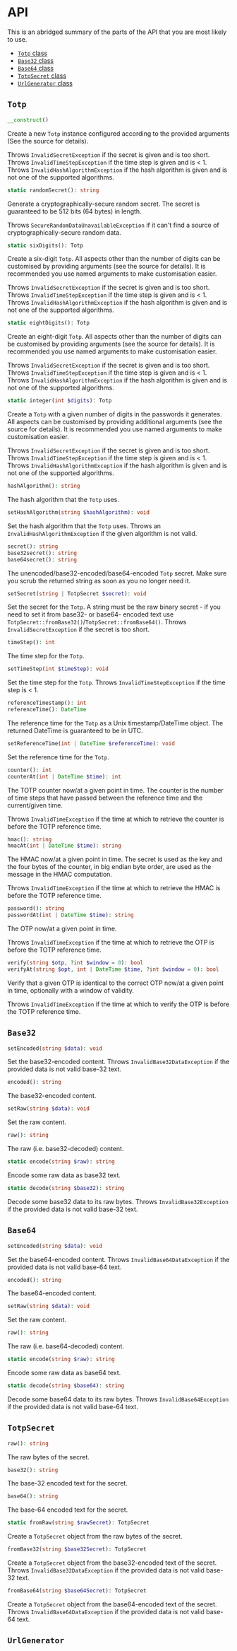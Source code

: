 # API

This is an abridged summary of the parts of the API that you are most likely to use.

- [`Totp` class](API.md#totp)
- [`Base32` class](API.md#base32)
- [`Base64` class](API.md#base64)
- [`TotpSecret` class](API.md#totpsecret)
- [`UrlGenerator` class](API.md#urlgenerator)

## `Totp`

```php
__construct()
```

Create a new `Totp` instance configured according to the provided arguments (See the source for details).

Throws `InvalidSecretException` if the secret is given and is too short.
Throws `InvalidTimeStepException` if the time step is given and is < 1.
Throws `InvalidHashAlgorithmException` if the hash algorithm is given and is not one of the supported algorithms.

```php
static randomSecret(): string
```

Generate a cryptographically-secure random secret. The secret is guaranteed to be 512 bits (64 bytes) in length.

Throws `SecureRandomDataUnavailableException` if it can't find a source of cryptographically-secure random data.

```php
static sixDigits(): Totp
```

Create a six-digit `Totp`. All aspects other than the number of digits can be customised by providing arguments (see the
source for details). It is recommended you use named arguments to make customisation easier.

Throws `InvalidSecretException` if the secret is given and is too short.
Throws `InvalidTimeStepException` if the time step is given and is < 1.
Throws `InvalidHashAlgorithmException` if the hash algorithm is given and is not one of the supported algorithms.

```php
static eightDigits(): Totp
```

Create an eight-digit `Totp`. All aspects other than the number of digits can be customised by providing arguments (see
the source for details). It is recommended you use named arguments to make customisation easier.

Throws `InvalidSecretException` if the secret is given and is too short.
Throws `InvalidTimeStepException` if the time step is given and is < 1.
Throws `InvalidHashAlgorithmException` if the hash algorithm is given and is not one of the supported algorithms.

```php
static integer(int $digits): Totp
```

Create a `Totp` with a given number of digits in the passwords it generates. All aspects can be customised by providing
additional arguments (see the source for details). It is recommended you use named arguments to make customisation
easier.

Throws `InvalidSecretException` if the secret is given and is too short.
Throws `InvalidTimeStepException` if the time step is given and is < 1.
Throws `InvalidHashAlgorithmException` if the hash algorithm is given and is not one of the supported algorithms.

```php
hashAlgorithm(): string
```

The hash algorithm that the `Totp` uses.

```php
setHashAlgorithm(string $hashAlgorithm): void
```

Set the hash algorithm that the `Totp` uses. Throws an `InvalidHashAlgorithmException` if the given algorithm is not
valid.

```php
secret(): string
base32secret(): string
base64secret(): string
```

The unencoded/base32-encoded/base64-encoded `Totp` secret. Make sure you scrub the returned string as soon as you no
longer need it.

```php
setSecret(string | TotpSecret $secret): void
```

Set the secret for the `Totp`. A string must be the raw binary secret - if you need to set it from base32- or base64-
encoded text use `TotpSecret::fromBase32()`/`TotpSecret::fromBase64()`. Throws `InvalidSecretException` if the secret is
too short.

```php
timeStep(): int
```

The time step for the `Totp`.

```php
setTimeStep(int $timeStep): void
```

Set the time step for the `Totp`. Throws `InvalidTimeStepException` if the time step is < 1.

```php
referenceTimestamp(): int
referenceTime(): DateTime
```

The reference time for the `Totp` as a Unix timestamp/DateTime object. The returned DateTime is guaranteed to be in UTC.

```php
setReferenceTime(int | DateTime $referenceTime): void
```

Set the reference time for the `Totp`.

```php
counter(): int
counterAt(int | DateTime $time): int
```

The TOTP counter now/at a given point in time. The counter is the number of time steps that have passed between the
reference time and the current/given time.

Throws `InvalidTimeException` if the time at which to retrieve the counter is before the TOTP reference time.

```php
hmac(): string
hmacAt(int | DateTime $time): string
```

The HMAC now/at a given point in time. The secret is used as the key and the four bytes of the counter, in big endian
byte
order, are used as the message in the HMAC computation.

Throws `InvalidTimeException` if the time at which to retrieve the HMAC is before the TOTP reference time.

```php
password(): string
passwordAt(int | DateTime $time): string
```

The OTP now/at a given point in time.

Throws `InvalidTimeException` if the time at which to retrieve the OTP is before the TOTP reference time.

```php
verify(string $otp, ?int $window = 0): bool
verifyAt(string $opt, int | DateTime $time, ?int $window = 0): bool
```

Verify that a given OTP is identical to the correct OTP now/at a given point in time, optionally with a window of
validity.

Throws `InvalidTimeException` if the time at which to verify the OTP is before the TOTP reference time.

## `Base32`

```php
setEncoded(string $data): void
```

Set the base32-encoded content. Throws `InvalidBase32DataException` if the provided data is not valid base-32 text.

```php
encoded(): string
```

The base32-encoded content.

```php
setRaw(string $data): void
```

Set the raw content.

```php
raw(): string
```

The raw (i.e. base32-decoded) content.

```php
static encode(string $raw): string
```

Encode some raw data as base32 text.

```php
static decode(string $base32): string
```

Decode some base32 data to its raw bytes. Throws `InvalidBase32Exception` if the provided data is not valid base-32
text.

## `Base64`

```php
setEncoded(string $data): void
```

Set the base64-encoded content. Throws `InvalidBase64DataException` if the provided data is not valid base-64 text.

```php
encoded(): string
```

The base64-encoded content.

```php
setRaw(string $data): void
```

Set the raw content.

```php
raw(): string
```

The raw (i.e. base64-decoded) content.

```php
static encode(string $raw): string
```

Encode some raw data as base64 text.

```php
static decode(string $base64): string
```

Decode some base64 data to its raw bytes. Throws `InvalidBase64Exception` if the provided data is not valid base-64
text.

## `TotpSecret`

```php
raw(): string
```

The raw bytes of the secret.

```php
base32(): string
```

The base-32 encoded text for the secret.

```php
base64(): string
```

The base-64 encoded text for the secret.

```php
static fromRaw(string $rawSecret): TotpSecret
```

Create a `TotpSecret` object from the raw bytes of the secret.

```php
fromBase32(string $base32Secret): TotpSecret
```

Create a `TotpSecret` object from the base32-encoded text of the secret. Throws `InvalidBase32DataException` if the
provided data is not valid base-32 text.

```php
fromBase64(string $base64Secret): TotpSecret
```

Create a `TotpSecret` object from the base64-encoded text of the secret. Throws `InvalidBase64DataException` if the
provided data is not valid base-64 text.

## `UrlGenerator`